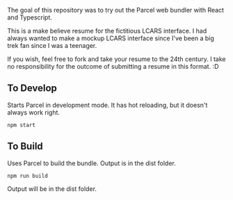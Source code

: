 The goal of this repository was to try out the Parcel web bundler with React and Typescript.

This is a make believe resume for the fictitious LCARS interface.
I had always wanted to make a mockup LCARS interface since I've been a big trek fan since I was a teenager.

If you wish, feel free to fork and take your resume to the 24th century.
I take no responsibility for the outcome of submitting a resume in this format. :D

## To Develop 

Starts Parcel in development mode.
It has hot reloading, but it doesn't always work right.

```
npm start
```


## To Build

Uses Parcel to build the bundle.
Output is in the dist folder.

```
npm run build
```

Output will be in the dist folder.
